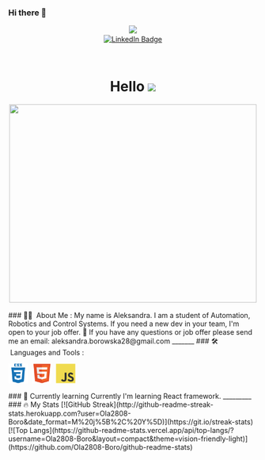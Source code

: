 ### Hi there 👋

<!--
**Ola2808-Boro/Ola2808-Boro** is a ✨ _special_ ✨ repository because its `README.md` (this file) appears on your GitHub profile.
--!>
<div id="header" align="center" >
  <img src="https://media.giphy.com/media/L1R1tvI9svkIWwpVYr/giphy.gif" width="300"/>
</div>

<div id="badges "  align="center">
  <a href="https://www.linkedin.com/in/kakbar">
    <img src="https://img.shields.io/badge/LinkedIn-blue?style=for-the-badge&logo=linkedin&logoColor=white" alt="LinkedIn Badge">
  </a>
  <p align="center"><img src="https://komarev.com/ghpvc/?username=Ola2808-Boro&style=flat-square&color=blue" alt=""></p>
</div>


<h1 align="center">Hello <img src="https://media.giphy.com/media/hvRJCLFzcasrR4ia7z/giphy.gif" width="30px"></h1>
<p align="center"><img src="https://media.giphy.com/media/SWoSkN6DxTszqIKEqv/giphy.gif" width="500" height="400"  /></p>

### 🙍‍♀️ &nbsp;About Me :

My name is Aleksandra. I am a student of Automation, Robotics and Control Systems. If you need a new dev in your team, I'm open to your job offer.


📩 If you have any questions or job offer please send me an email: aleksandra.borowska28@gmail.com

_______

### 🛠 &nbsp;Languages and Tools :

<p>
<img src="https://github.com/devicons/devicon/blob/master/icons/css3/css3-plain-wordmark.svg"  title="CSS3" alt="CSS" width="40" height="40"/>&nbsp;
<img src="https://github.com/devicons/devicon/blob/master/icons/html5/html5-original.svg" title="HTML5" alt="HTML" width="40" height="40"/>&nbsp;
<img src="https://github.com/devicons/devicon/blob/master/icons/javascript/javascript-original.svg" title="JavaScript" alt="JavaScript" width="40" height="40"/>&nbsp;
</p>

### 📖 Currently learning

Currently I'm learning React framework. 
_________

### 🔥 My Stats
[![GitHub Streak](http://github-readme-streak-stats.herokuapp.com?user=Ola2808-Boro&date_format=M%20j%5B%2C%20Y%5D)](https://git.io/streak-stats)

[![Top Langs](https://github-readme-stats.vercel.app/api/top-langs/?username=Ola2808-Boro&layout=compact&theme=vision-friendly-light)](https://github.com/Ola2808-Boro/github-readme-stats)

